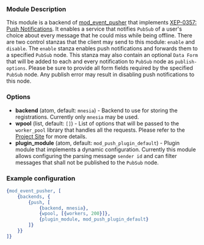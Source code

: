 ### Module Description
This module is a backend of [mod_event_pusher] that implements [XEP-0357: Push Notifications](https://xmpp.org/extensions/xep-0357.html).
 It enables a service that notifies `PubSub` of a user's choice about every message that he could miss while being offline. 
 There are two control stanzas that the client may send to this module: `enable` and `disable`. 
 The `enable` stanza enables push notifications and forwards them to a specified `PubSub` node. 
 This stanza may also contain an optional `Data Form` that will be added to each and every notification to `PubSub` node as `publish-options`. 
 Please be sure to provide all form fields required by the specified `PubSub` node. 
 Any publish error may result in disabling push notifications to this node.  

### Options

* **backend** (atom, default: `mnesia`) - Backend to use for storing the registrations. 
 Currently only `mnesia` may be used.
* **wpool** (list, default: `[]`) - List of options that will be passed to the `worker_pool` library that handles all the requests. 
 Please refer to the [Project Site](https://github.com/inaka/worker_pool) for more details.
* **plugin_module** (atom, default: `mod_push_plugin_default`) - Plugin module that implements a dynamic configuration. Currently this module allows configuring the parsing message `sender id` and can filter messages that shall not be published to the `PubSub` node.


### Example configuration

```Erlang
{mod_event_pusher, [
    {backends, {
        {push, [
            {backend, mnesia},
            {wpool, [{workers, 200}]},
            {plugin_module, mod_push_plugin_default}
        ]}
    }}
]}
```

[mod_event_pusher]: ./mod_event_pusher/
